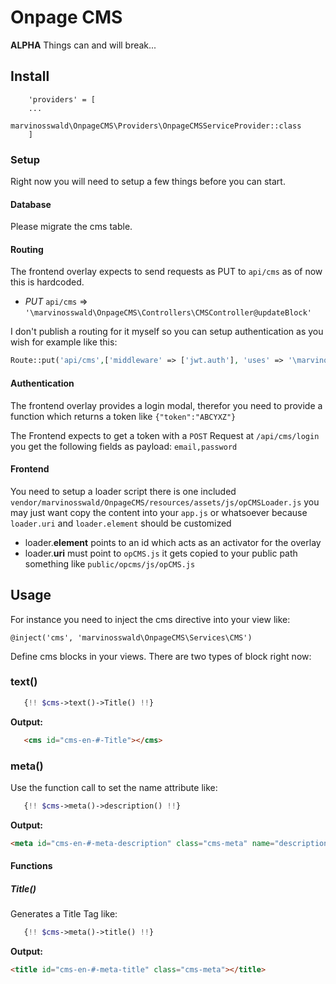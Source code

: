# Onpage CMS

**ALPHA** Things can and will break...

## Install
```
    'providers' = [
    ...
        marvinosswald\OnpageCMS\Providers\OnpageCMSServiceProvider::class
    ]
```
### Setup
Right now you will need to setup a few things before you can start.
#### Database
Please migrate the cms table.
#### Routing
The frontend overlay expects to send requests as PUT to `api/cms` as of now this is hardcoded.
- *PUT* `api/cms` => `'\marvinosswald\OnpageCMS\Controllers\CMSController@updateBlock'`

I don't publish a routing for it myself so you can setup authentication as you wish for example like this:
```php
Route::put('api/cms',['middleware' => ['jwt.auth'], 'uses' => '\marvinosswald\OnpageCMS\Controllers\CMSController@updateBlock']);
```

#### Authentication
The frontend overlay provides a login modal, therefor you need to provide a function which returns a token like `{"token":"ABCYXZ"}`

The Frontend expects to get a token with a `POST` Request at `/api/cms/login` you get the following fields as payload: `email,password`

#### Frontend
You need to setup a loader script there is one included `vendor/marvinosswald/OnpageCMS/resources/assets/js/opCMSLoader.js` you may just want copy the content into your `app.js` or whatsoever because `loader.uri` and `loader.element` should be customized
- loader.**element** points to an id which acts as an activator for the overlay
- loader.**uri** must point to `opCMS.js` it gets copied to your public path something like `public/opcms/js/opCMS.js`


## Usage

For instance you need to inject the cms directive into your view like:

`@inject('cms', 'marvinosswald\OnpageCMS\Services\CMS')`

Define cms blocks in your views. There are two types of block right now:

### text()

```php
   {!! $cms->text()->Title() !!}
```
**Output:**
 ``` html
    <cms id="cms-en-#-Title"></cms>
```
### meta()
Use the function call to set the name attribute like:
``` php
   {!! $cms->meta()->description() !!}
```
 **Output:**
 ``` html
 <meta id="cms-en-#-meta-description" class="cms-meta" name="description" content="">
 ```
#### Functions

##### Title()
 Generates a Title Tag like:
 ```php
    {!! $cms->meta()->title() !!}
 ```
 **Output:**
 ``` html
 <title id="cms-en-#-meta-title" class="cms-meta"></title>
 ```